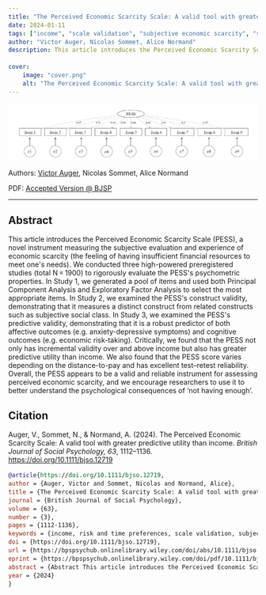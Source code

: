 ```yaml
---
title: "The Perceived Economic Scarcity Scale: A valid tool with greater predictive utility than income."
date: 2024-01-11
tags: ["income", "scale validation", "subjective economic scarcity", "subjective well-being", "cognition", "risk and time preferences"]
author: "Victor Auger, Nicolas Sommet, Alice Normand"
description: This article introduces the Perceived Economic Scarcity Scale (PESS), a novel instrument measuring the subjective evaluation and experience of economic scarcity (the feeling of having insufficient financial resources to meet one's needs). We conducted three high-powered preregistered studies (total N = 1900) to rigorously evaluate the PESS's psychometric properties. In Study 1, we generated a pool of items and used both Principal Component Analysis and Exploratory Factor Analysis to select the most appropriate items. In Study 2, we examined the PESS's construct validity, demonstrating that it measures a distinct construct from related constructs such as subjective social class. In Study 3, we examined the PESS's predictive validity, demonstrating that it is a robust predictor of both affective outcomes (e.g. anxiety-depressive symptoms) and cognitive outcomes (e.g. economic risk-taking). Critically, we found that the PESS not only has incremental validity over and above income but also has greater predictive utility than income. We also found that the PESS score varies depending on the distance-to-pay and has excellent test–retest reliability. Overall, the PESS appears to be a valid and reliable instrument for assessing perceived economic scarcity, and we encourage researchers to use it to better understand the psychological consequences of ‘not having enough’.

cover:
    image: "cover.png"
    alt: "The Perceived Economic Scarcity Scale: A valid tool with greater predictive utility than income."
---
```


![cover](cover.png)

Authors: [Victor Auger](mailto:victor.auger.ac@gmail.com), Nicolas Sommet, Alice Normand

PDF: [Accepted Version @ BJSP](https://hal.science/hal-04390018)

---

## Abstract

This article introduces the Perceived Economic Scarcity Scale (PESS), a novel instrument measuring the subjective evaluation and experience of economic scarcity (the feeling of having insufficient financial resources to meet one's needs). We conducted three high-powered preregistered studies (total N = 1900) to rigorously evaluate the PESS's psychometric properties. In Study 1, we generated a pool of items and used both Principal Component Analysis and Exploratory Factor Analysis to select the most appropriate items. In Study 2, we examined the PESS's construct validity, demonstrating that it measures a distinct construct from related constructs such as subjective social class. In Study 3, we examined the PESS's predictive validity, demonstrating that it is a robust predictor of both affective outcomes (e.g. anxiety-depressive symptoms) and cognitive outcomes (e.g. economic risk-taking). Critically, we found that the PESS not only has incremental validity over and above income but also has greater predictive utility than income. We also found that the PESS score varies depending on the distance-to-pay and has excellent test–retest reliability. Overall, the PESS appears to be a valid and reliable instrument for assessing perceived economic scarcity, and we encourage researchers to use it to better understand the psychological consequences of ‘not having enough’.

## Citation

Auger, V., Sommet, N., & Normand, A. (2024). The Perceived Economic Scarcity Scale: A valid tool with greater predictive utility than income. _British Journal of Social Psychology, 63_, 1112–1136. https://doi.org/10.1111/bjso.12719

```bibtex
@article{https://doi.org/10.1111/bjso.12719,
author = {Auger, Victor and Sommet, Nicolas and Normand, Alice},
title = {The Perceived Economic Scarcity Scale: A valid tool with greater predictive utility than income},
journal = {British Journal of Social Psychology},
volume = {63},
number = {3},
pages = {1112-1136},
keywords = {income, risk and time preferences, scale validation, subjective economic scarcity, subjective well-being},
doi = {https://doi.org/10.1111/bjso.12719},
url = {https://bpspsychub.onlinelibrary.wiley.com/doi/abs/10.1111/bjso.12719},
eprint = {https://bpspsychub.onlinelibrary.wiley.com/doi/pdf/10.1111/bjso.12719},
abstract = {Abstract This article introduces the Perceived Economic Scarcity Scale (PESS), a novel instrument measuring the subjective evaluation and experience of economic scarcity (the feeling of having insufficient financial resources to meet one's needs). We conducted three high-powered preregistered studies (total N = 1900) to rigorously evaluate the PESS's psychometric properties. In Study 1, we generated a pool of items and used both Principal Component Analysis and Exploratory Factor Analysis to select the most appropriate items. In Study 2, we examined the PESS's construct validity, demonstrating that it measures a distinct construct from related constructs such as subjective social class. In Study 3, we examined the PESS's predictive validity, demonstrating that it is a robust predictor of both affective outcomes (e.g. anxiety-depressive symptoms) and cognitive outcomes (e.g. economic risk-taking). Critically, we found that the PESS not only has incremental validity over and above income but also has greater predictive utility than income. We also found that the PESS score varies depending on the distance-to-pay and has excellent test–retest reliability. Overall, the PESS appears to be a valid and reliable instrument for assessing perceived economic scarcity, and we encourage researchers to use it to better understand the psychological consequences of ‘not having enough’.},
year = {2024}
}
```
